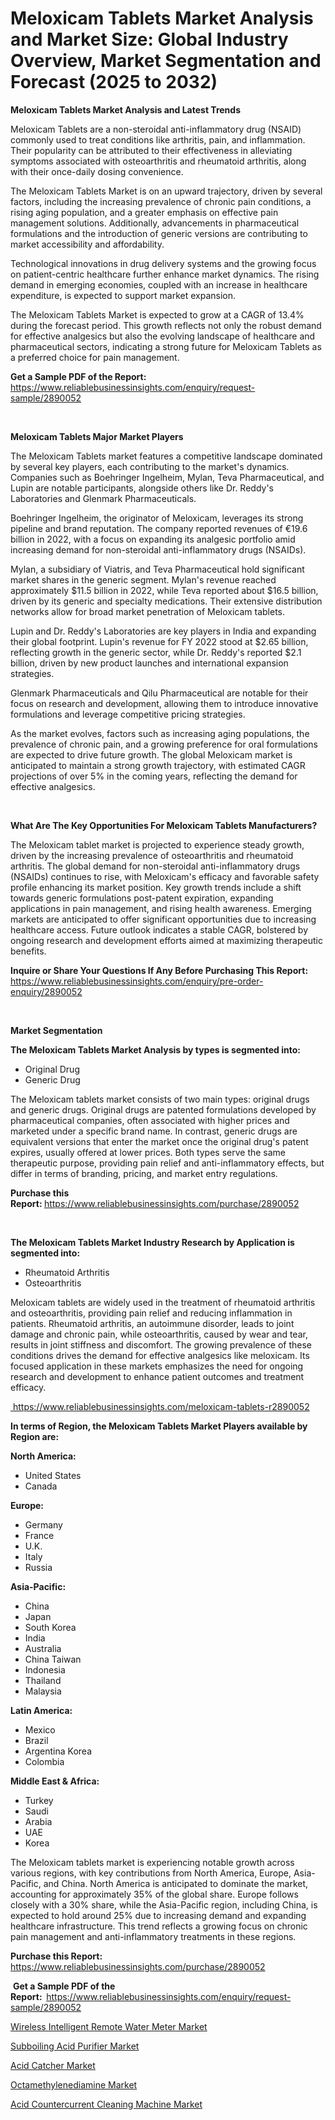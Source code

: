 <p><h1>Meloxicam Tablets Market Analysis and Market Size: Global Industry Overview, Market Segmentation and Forecast (2025 to 2032)</h1></p><p><strong>Meloxicam Tablets Market Analysis and Latest Trends</strong></p>
<p><p>Meloxicam Tablets are a non-steroidal anti-inflammatory drug (NSAID) commonly used to treat conditions like arthritis, pain, and inflammation. Their popularity can be attributed to their effectiveness in alleviating symptoms associated with osteoarthritis and rheumatoid arthritis, along with their once-daily dosing convenience.</p><p>The Meloxicam Tablets Market is on an upward trajectory, driven by several factors, including the increasing prevalence of chronic pain conditions, a rising aging population, and a greater emphasis on effective pain management solutions. Additionally, advancements in pharmaceutical formulations and the introduction of generic versions are contributing to market accessibility and affordability.</p><p>Technological innovations in drug delivery systems and the growing focus on patient-centric healthcare further enhance market dynamics. The rising demand in emerging economies, coupled with an increase in healthcare expenditure, is expected to support market expansion.</p><p>The Meloxicam Tablets Market is expected to grow at a CAGR of 13.4% during the forecast period. This growth reflects not only the robust demand for effective analgesics but also the evolving landscape of healthcare and pharmaceutical sectors, indicating a strong future for Meloxicam Tablets as a preferred choice for pain management.</p></p>
<p><strong>Get a Sample PDF of the Report:&nbsp;</strong> <a href="https://www.reliablebusinessinsights.com/enquiry/request-sample/2890052?utm_campaign=113&utm_medium=2&utm_source=Github&utm_content=ia&utm_term=14032025&utm_id=meloxicam-tablets">https://www.reliablebusinessinsights.com/enquiry/request-sample/2890052</a></p>
<p>&nbsp;</p>
<p><strong>Meloxicam Tablets Major Market Players</strong></p>
<p><p>The Meloxicam Tablets market features a competitive landscape dominated by several key players, each contributing to the market's dynamics. Companies such as Boehringer Ingelheim, Mylan, Teva Pharmaceutical, and Lupin are notable participants, alongside others like Dr. Reddy's Laboratories and Glenmark Pharmaceuticals.</p><p>Boehringer Ingelheim, the originator of Meloxicam, leverages its strong pipeline and brand reputation. The company reported revenues of €19.6 billion in 2022, with a focus on expanding its analgesic portfolio amid increasing demand for non-steroidal anti-inflammatory drugs (NSAIDs).</p><p>Mylan, a subsidiary of Viatris, and Teva Pharmaceutical hold significant market shares in the generic segment. Mylan's revenue reached approximately $11.5 billion in 2022, while Teva reported about $16.5 billion, driven by its generic and specialty medications. Their extensive distribution networks allow for broad market penetration of Meloxicam tablets.</p><p>Lupin and Dr. Reddy's Laboratories are key players in India and expanding their global footprint. Lupin's revenue for FY 2022 stood at $2.65 billion, reflecting growth in the generic sector, while Dr. Reddy's reported $2.1 billion, driven by new product launches and international expansion strategies.</p><p>Glenmark Pharmaceuticals and Qilu Pharmaceutical are notable for their focus on research and development, allowing them to introduce innovative formulations and leverage competitive pricing strategies.</p><p>As the market evolves, factors such as increasing aging populations, the prevalence of chronic pain, and a growing preference for oral formulations are expected to drive future growth. The global Meloxicam market is anticipated to maintain a strong growth trajectory, with estimated CAGR projections of over 5% in the coming years, reflecting the demand for effective analgesics.</p></p>
<p>&nbsp;</p>
<p><strong>What Are The Key Opportunities For Meloxicam Tablets Manufacturers?</strong></p>
<p><p>The Meloxicam tablet market is projected to experience steady growth, driven by the increasing prevalence of osteoarthritis and rheumatoid arthritis. The global demand for non-steroidal anti-inflammatory drugs (NSAIDs) continues to rise, with Meloxicam's efficacy and favorable safety profile enhancing its market position. Key growth trends include a shift towards generic formulations post-patent expiration, expanding applications in pain management, and rising health awareness. Emerging markets are anticipated to offer significant opportunities due to increasing healthcare access. Future outlook indicates a stable CAGR, bolstered by ongoing research and development efforts aimed at maximizing therapeutic benefits.</p></p>
<p><strong>Inquire or Share Your Questions If Any Before Purchasing This Report:</strong> <a href="https://www.reliablebusinessinsights.com/enquiry/pre-order-enquiry/2890052?utm_campaign=113&utm_medium=2&utm_source=Github&utm_content=ia&utm_term=14032025&utm_id=meloxicam-tablets">https://www.reliablebusinessinsights.com/enquiry/pre-order-enquiry/2890052</a></p>
<p>&nbsp;</p>
<p><strong>Market Segmentation</strong></p>
<p><strong>The Meloxicam Tablets Market Analysis by types is segmented into:</strong></p>
<p><ul><li>Original Drug</li><li>Generic Drug</li></ul></p>
<p><p>The Meloxicam tablets market consists of two main types: original drugs and generic drugs. Original drugs are patented formulations developed by pharmaceutical companies, often associated with higher prices and marketed under a specific brand name. In contrast, generic drugs are equivalent versions that enter the market once the original drug's patent expires, usually offered at lower prices. Both types serve the same therapeutic purpose, providing pain relief and anti-inflammatory effects, but differ in terms of branding, pricing, and market entry regulations.</p></p>
<p><strong>Purchase this Report:&nbsp;</strong><a href="https://www.reliablebusinessinsights.com/purchase/2890052?utm_campaign=113&utm_medium=2&utm_source=Github&utm_content=ia&utm_term=14032025&utm_id=meloxicam-tablets">https://www.reliablebusinessinsights.com/purchase/2890052</a></p>
<p>&nbsp;</p>
<p><strong>The Meloxicam Tablets Market Industry Research by Application is segmented into:</strong></p>
<p><ul><li>Rheumatoid Arthritis</li><li>Osteoarthritis</li></ul></p>
<p><p>Meloxicam tablets are widely used in the treatment of rheumatoid arthritis and osteoarthritis, providing pain relief and reducing inflammation in patients. Rheumatoid arthritis, an autoimmune disorder, leads to joint damage and chronic pain, while osteoarthritis, caused by wear and tear, results in joint stiffness and discomfort. The growing prevalence of these conditions drives the demand for effective analgesics like meloxicam. Its focused application in these markets emphasizes the need for ongoing research and development to enhance patient outcomes and treatment efficacy.</p></p>
<p><a href="https://www.reliablebusinessinsights.com/meloxicam-tablets-r2890052?utm_campaign=113&utm_medium=2&utm_source=Github&utm_content=ia&utm_term=14032025&utm_id=meloxicam-tablets">&nbsp;https://www.reliablebusinessinsights.com/meloxicam-tablets-r2890052</a></p>
<p><strong>In terms of Region, the Meloxicam Tablets Market Players available by Region are:</strong></p>
<p>
    <p> <strong> North America: </strong>
        <ul>
            <li>United States</li>
            <li>Canada</li>
        </ul>
        </p> 
    <p> <strong> Europe: </strong>
        <ul>
            <li>Germany</li>
            <li>France</li>
            <li>U.K.</li>
            <li>Italy</li>
            <li>Russia</li>
        </ul>
        </p> 
    <p> <strong> Asia-Pacific: </strong>
        <ul>
            <li>China</li>
            <li>Japan</li>
            <li>South Korea</li>
            <li>India</li>
            <li>Australia</li>
            <li>China Taiwan</li>
            <li>Indonesia</li>
            <li>Thailand</li>
            <li>Malaysia</li>
        </ul>
        </p> 
    <p> <strong> Latin America: </strong>
        <ul>
            <li>Mexico</li>
            <li>Brazil</li>
            <li>Argentina Korea</li>
            <li>Colombia</li>
        </ul>
        </p> 
    <p> <strong> Middle East & Africa: </strong>
        <ul>
            <li>Turkey</li>
            <li>Saudi</li>
            <li>Arabia</li>
            <li>UAE</li>
            <li>Korea</li>
        </ul>
    </p>
    </p>
<p><p>The Meloxicam tablets market is experiencing notable growth across various regions, with key contributions from North America, Europe, Asia-Pacific, and China. North America is anticipated to dominate the market, accounting for approximately 35% of the global share. Europe follows closely with a 30% share, while the Asia-Pacific region, including China, is expected to hold around 25% due to increasing demand and expanding healthcare infrastructure. This trend reflects a growing focus on chronic pain management and anti-inflammatory treatments in these regions.</p></p>
<p><strong>Purchase this Report: </strong><a href="https://www.reliablebusinessinsights.com/purchase/2890052?utm_campaign=113&utm_medium=2&utm_source=Github&utm_content=ia&utm_term=14032025&utm_id=meloxicam-tablets">https://www.reliablebusinessinsights.com/purchase/2890052</a></p>
<p>&nbsp;<strong>Get a Sample PDF of the Report:&nbsp;&nbsp;</strong><a href="https://www.reliablebusinessinsights.com/enquiry/request-sample/2890052?utm_campaign=113&utm_medium=2&utm_source=Github&utm_content=ia&utm_term=14032025&utm_id=meloxicam-tablets">https://www.reliablebusinessinsights.com/enquiry/request-sample/2890052</a></p>
<p><strong></strong></p>
<p><p><a href="https://github.com/hervedeidadw/Market-Research-Report-List-1/blob/main/wireless-intelligent-remote-water-meter-market.md?utm_campaign=113&utm_medium=2&utm_source=Github&utm_content=ia&utm_term=14032025&utm_id=meloxicam-tablets">Wireless Intelligent Remote Water Meter Market</a></p><p><a href="https://github.com/okornevonywx/Market-Research-Report-List-1/blob/main/subboiling-acid-purifier-market.md?utm_campaign=113&utm_medium=2&utm_source=Github&utm_content=ia&utm_term=14032025&utm_id=meloxicam-tablets">Subboiling Acid Purifier Market</a></p><p><a href="https://github.com/duzcupetriv/Market-Research-Report-List-1/blob/main/acid-catcher-market.md?utm_campaign=113&utm_medium=2&utm_source=Github&utm_content=ia&utm_term=14032025&utm_id=meloxicam-tablets">Acid Catcher Market</a></p><p><a href="https://github.com/nwogudimouix/Market-Research-Report-List-1/blob/main/octamethylenediamine-market.md?utm_campaign=113&utm_medium=2&utm_source=Github&utm_content=ia&utm_term=14032025&utm_id=meloxicam-tablets">Octamethylenediamine Market</a></p><p><a href="https://github.com/sukeldrage0g/Market-Research-Report-List-1/blob/main/acid-countercurrent-cleaning-machine-market.md?utm_campaign=113&utm_medium=2&utm_source=Github&utm_content=ia&utm_term=14032025&utm_id=meloxicam-tablets">Acid Countercurrent Cleaning Machine Market</a></p></p>